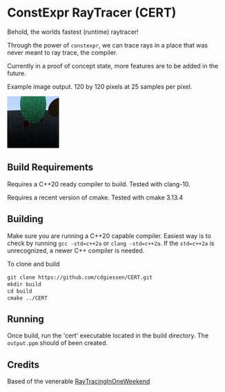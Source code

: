 # ConstExpr RayTracer (CERT)

Behold, the worlds fastest (runtime) raytracer!

Through the power of `constexpr`, we can trace rays in a place that was never meant to ray trace, the compiler.

Currently in a proof of concept state, more features are to be added in the future.

Example image output. 120 by 120 pixels at 25 samples per pixel.

![](https://github.com/cdgiessen/CERT/blob/master/data/120x120at25ssp.jpg)

## Build Requirements
Requires a C++20 ready compiler to build. Tested with clang-10.

Requires a recent version of cmake. Tested with cmake 3.13.4

## Building
Make sure you are running a C++20 capable compiler. Easiest way is to check by running `gcc -std=c++2a` or `clang -std=c++2a`. If the `std=c++2a` is unrecognized, a newer C++ compiler is needed.

To clone and build
```
git clone https://github.com/cdgiessen/CERT.git
mkdir build
cd build
cmake ../CERT
```

## Running
Once build, run the 'cert' executable located in the build directory.
The `output.ppm` should of been created.

## Credits
Based of the venerable [RayTracingInOneWeekend](http://www.realtimerendering.com/raytracing/Ray%20Tracing%20in%20a%20Weekend.pdf)